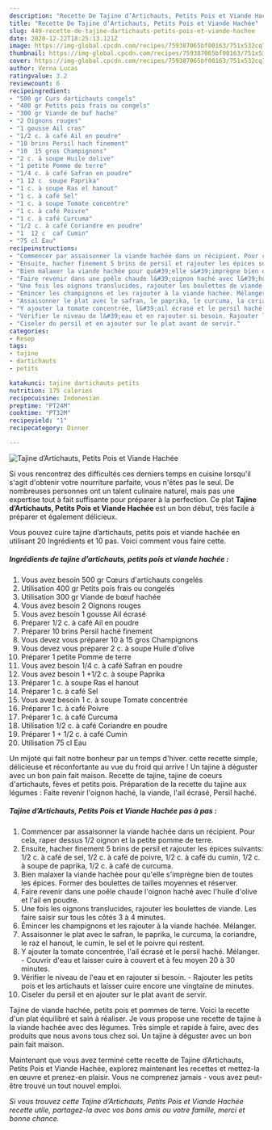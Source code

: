 ```yaml
---
description: "Recette De Tajine d’Artichauts, Petits Pois et Viande Hachée"
title: "Recette De Tajine d’Artichauts, Petits Pois et Viande Hachée"
slug: 449-recette-de-tajine-dartichauts-petits-pois-et-viande-hachee
date: 2020-12-22T18:25:13.121Z
image: https://img-global.cpcdn.com/recipes/759387065bf00163/751x532cq70/tajine-dartichauts-petits-pois-et-viande-hachee-photo-principale-de-la-recette.jpg
thumbnail: https://img-global.cpcdn.com/recipes/759387065bf00163/751x532cq70/tajine-dartichauts-petits-pois-et-viande-hachee-photo-principale-de-la-recette.jpg
cover: https://img-global.cpcdn.com/recipes/759387065bf00163/751x532cq70/tajine-dartichauts-petits-pois-et-viande-hachee-photo-principale-de-la-recette.jpg
author: Verna Lucas
ratingvalue: 3.2
reviewcount: 6
recipeingredient:
- "500 gr Curs dartichauts congels"
- "400 gr Petits pois frais ou congels"
- "300 gr Viande de buf hache"
- "2 Oignons rouges"
- "1 gousse Ail cras"
- "1/2 c. à café Ail en poudre"
- "10 brins Persil hach finement"
- "10  15 gros Champignons"
- "2 c. à soupe Huile dolive"
- "1 petite Pomme de terre"
- "1/4 c. à café Safran en poudre"
- "1 12 c  soupe Paprika"
- "1 c. à soupe Ras el hanout"
- "1 c. à café Sel"
- "1 c. à soupe Tomate concentre"
- "1 c. à café Poivre"
- "1 c. à café Curcuma"
- "1/2 c. à café Coriandre en poudre"
- "1  12 c  caf Cumin"
- "75 cl Eau"
recipeinstructions:
- "Commencer par assaisonner la viande hachée dans un récipient. Pour cela, raper dessus 1/2 oignon et la petite pomme de terre."
- "Ensuite, hacher finement 5 brins de persil et rajouter les épices suivants: 1/2 c. à café de sel, 1/2 c. à café de poivre, 1/2 c. à café du cumin, 1/2 c. à soupe de paprika, 1/2 c. à café de curcuma."
- "Bien malaxer la viande hachée pour qu&#39;elle s&#39;imprègne bien de toutes les épices. Former des boulettes de tailles moyennes et réserver."
- "Faire revenir dans une poêle chaude l&#39;oignon haché avec l&#39;huile d&#39;olive et l&#39;ail en poudre."
- "Une fois les oignons translucides, rajouter les boulettes de viande. Les faire saisir sur tous les côtés 3 à 4 minutes."
- "Émincer les champignons et les rajouter à la viande hachée. Mélanger."
- "Assaisonner le plat avec le safran, le paprika, le curcuma, la coriandre, le raz el hanout, le cumin, le sel et le poivre qui restent."
- "Y ajouter la tomate concentrée, l&#39;ail écrasé et le persil haché. Mélanger. Couvrir d&#39;eau et laisser cuire à couvert et à feu moyen 20 à 30 minutes."
- "Vérifier le niveau de l&#39;eau et en rajouter si besoin. Rajouter les petits pois et les artichauts et laisser cuire encore une vingtaine de minutes."
- "Ciseler du persil et en ajouter sur le plat avant de servir."
categories:
- Resep
tags:
- tajine
- dartichauts
- petits

katakunci: tajine dartichauts petits 
nutrition: 175 calories
recipecuisine: Indonesian
preptime: "PT24M"
cooktime: "PT32M"
recipeyield: "1"
recipecategory: Dinner

---
```



![Tajine d’Artichauts, Petits Pois et Viande Hachée](https://img-global.cpcdn.com/recipes/759387065bf00163/751x532cq70/tajine-dartichauts-petits-pois-et-viande-hachee-photo-principale-de-la-recette.jpg)

Si vous rencontrez des difficultés ces derniers temps en cuisine lorsqu'il s'agit d'obtenir votre nourriture parfaite, vous n'êtes pas le seul. De nombreuses personnes ont un talent culinaire naturel, mais pas une expertise tout à fait suffisante pour préparer à la perfection. Ce plat <strong> Tajine d’Artichauts, Petits Pois et Viande Hachée </strong> est un bon début, très facile à préparer et également délicieux.

<!--inarticleads1-->

Vous pouvez cuire tajine d’artichauts, petits pois et viande hachée en utilisant 20 Ingrédients et 10 pas. Voici comment vous faire cette.

##### Ingrédients de tajine d’artichauts, petits pois et viande hachée :

1. Vous avez besoin 500 gr Cœurs d&#39;artichauts congelés
1. Utilisation 400 gr Petits pois frais ou congelés
1. Utilisation 300 gr Viande de bœuf hachée
1. Vous avez besoin 2 Oignons rouges
1. Vous avez besoin 1 gousse Ail écrasé
1. Préparer 1/2 c. à café Ail en poudre
1. Préparer 10 brins Persil haché finement
1. Vous devez vous préparer 10 à 15 gros Champignons
1. Vous devez vous préparer 2 c. à soupe Huile d&#39;olive
1. Préparer 1 petite Pomme de terre
1. Vous avez besoin 1/4 c. à café Safran en poudre
1. Vous avez besoin 1 +1/2 c. à soupe Paprika
1. Préparer 1 c. à soupe Ras el hanout
1. Préparer 1 c. à café Sel
1. Vous avez besoin 1 c. à soupe Tomate concentrée
1. Préparer 1 c. à café Poivre
1. Préparer 1 c. à café Curcuma
1. Utilisation 1/2 c. à café Coriandre en poudre
1. Préparer 1 + 1/2 c. à café Cumin
1. Utilisation 75 cl Eau


Un mijoté qui fait notre bonheur par un temps d&#39;hiver. cette recette simple, délicieuse et réconfortante au vue du froid qui arrive ! Un tajine à déguster avec un bon pain fait maison. Recette de tajine, tajine de coeurs d&#39;artichauts, fèves et petits pois. Préparation de la recette du tajine aux légumes : Faite revenir l&#39;oignon haché, la viande, l&#39;ail écrasé, Persil haché. 

<!--inarticleads2-->

##### Tajine d’Artichauts, Petits Pois et Viande Hachée pas à pas :

1. Commencer par assaisonner la viande hachée dans un récipient. Pour cela, raper dessus 1/2 oignon et la petite pomme de terre.
1. Ensuite, hacher finement 5 brins de persil et rajouter les épices suivants: 1/2 c. à café de sel, 1/2 c. à café de poivre, 1/2 c. à café du cumin, 1/2 c. à soupe de paprika, 1/2 c. à café de curcuma.
1. Bien malaxer la viande hachée pour qu&#39;elle s&#39;imprègne bien de toutes les épices. Former des boulettes de tailles moyennes et réserver.
1. Faire revenir dans une poêle chaude l&#39;oignon haché avec l&#39;huile d&#39;olive et l&#39;ail en poudre.
1. Une fois les oignons translucides, rajouter les boulettes de viande. Les faire saisir sur tous les côtés 3 à 4 minutes.
1. Émincer les champignons et les rajouter à la viande hachée. Mélanger.
1. Assaisonner le plat avec le safran, le paprika, le curcuma, la coriandre, le raz el hanout, le cumin, le sel et le poivre qui restent.
1. Y ajouter la tomate concentrée, l&#39;ail écrasé et le persil haché. Mélanger. - Couvrir d&#39;eau et laisser cuire à couvert et à feu moyen 20 à 30 minutes.
1. Vérifier le niveau de l&#39;eau et en rajouter si besoin. - Rajouter les petits pois et les artichauts et laisser cuire encore une vingtaine de minutes.
1. Ciseler du persil et en ajouter sur le plat avant de servir.


Tajine de viande hachée, petits pois et pommes de terre. Voici la recette d&#39;un plat équilibré et sain à réaliser. Je vous propose une recette de tajine à la viande hachée avec des légumes. Très simple et rapide à faire, avec des produits que nous avons tous chez soi. Un tajine à déguster avec un bon pain fait maison. 

<!--inarticleads1-->

<p>
Maintenant que vous avez terminé cette recette de Tajine d’Artichauts, Petits Pois et Viande Hachée, explorez maintenant les recettes et mettez-la en œuvre et prenez-en plaisir. Vous ne comprenez jamais - vous avez peut-être trouvé un tout nouvel emploi.
</p>

<p>
<i>Si vous trouvez cette Tajine d’Artichauts, Petits Pois et Viande Hachée recette utile, partagez-la avec vos bons amis ou votre famille, merci et bonne chance.</i>
</p>
